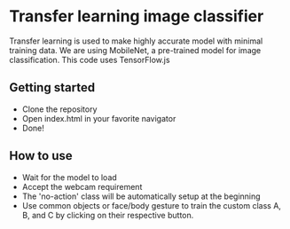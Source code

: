 # Transfer learning image classifier
Transfer learning is used to make highly accurate model with minimal training data. We are using MobileNet, a pre-trained model for image classification. This code uses TensorFlow.js

## Getting started
- Clone the repository
- Open index.html in your favorite navigator
- Done!

## How to use
- Wait for the model to load
- Accept the webcam requirement
- The 'no-action' class will be automatically setup at the beginning
- Use common objects or face/body gesture to train the custom class A, B, and C by clicking on their respective button.

